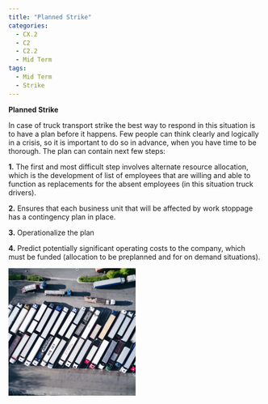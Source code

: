 ```yaml
---
title: "Planned Strike"
categories:
  - CX.2
  - C2
  - C2.2
  - Mid Term
tags:
  - Mid Term
  - Strike
---
```


**Planned Strike**

In case  of truck transport strike the best way to respond in this situation is to have a plan before it happens. Few people can think clearly and logically in a crisis, so it is important to do so in advance, when you have time to be thorough. The plan can contain next few steps:

**1.** The first and most difficult step involves alternate resource allocation, which is the development of list of employees that are willing and able to function as replacements for the absent employees (in this situation truck drivers).

**2.** Ensures that each business unit that will be affected by work stoppage has a contingency plan in place. 

**3.** Operationalize the plan

**4.** Predict potentially significant operating costs to the company, which must be funded (allocation to be preplanned and for on demand situations).

<img src="https://raw.githubusercontent.com/ADOxx-org/DISRUPT-Knowledge-Base/master/assets/images/nigel-tadyanehondo-239555-unsplash.jpg" width="50%" height="50%">






